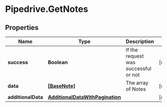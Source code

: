 # Pipedrive.GetNotes

## Properties

Name | Type | Description | Notes
------------ | ------------- | ------------- | -------------
**success** | **Boolean** | If the request was successful or not | [optional] 
**data** | [**[BaseNote]**](BaseNote.md) | The array of Notes | [optional] 
**additionalData** | [**AdditionalDataWithPagination**](AdditionalDataWithPagination.md) |  | [optional] 


